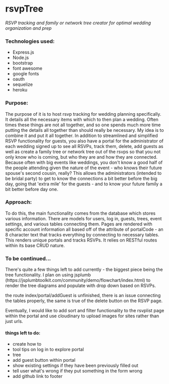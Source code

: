 # rsvpTree
<i>RSVP tracking and family or network tree creator for optimal wedding organization and prep </i>

<h3>Technologies used:</h3>
<ul>
	<li>Express.js</li>
	<li>Node.js</li>
	<li>bootstrap</li>
	<li>font awesome</li>
	<li>google fonts</li>
	<li>oauth</li>
	<li>sequelize</li>
	<li>heroku</li>
</ul>

<h3>Purpose:</h3>
The purpose of it is to host rsvp tracking for wedding planning specifically. It details all the necessary items with which to then plan a wedding. Often times these things are not all together, and so one spends much more time putting the details all together than should really be necessary. My idea is to combine it and put it all together. In addition to streamlined and simplified RSVP functionality for guests, you also have a portal for the administrator of each wedding signed up to see all RSVPs, track them, delete, add guests as well as create a family tree or network tree out of the rsvps so that you not only know who is coming, but who they are and how they are connected. Because often with big events like weddings, you don't know a good half of the people attending given the nature of the event - who knows their future spouse's second cousin, really? This allows the administrators (intended to be bridal party) to get to know the connections a bit better before the big day, going that 'extra mile' for the guests - and to know your future family a bit better before day one. 

<h3>Approach:</h3>
To do this, the main functionality comes from the database which stores various information. There are models for users, log in, guests, trees, event settings, and various tables connecting them. Pages are rendered with specific account information all based off of the attribute of portalCode - an 8 character text that tracks everything by connecting to necessary tables. This renders unique portals and tracks RSVPs. It relies on RESTful routes within its base CRUD nature. 



<h3>To be continued... </h3>
There's quite a few things left to add currently - the biggest piece being the tree functionality. I plan on using jsplumb (https://jsplumbtoolkit.com/community/demo/flowchart/index.html) to render the tree diagrams and populate with drop down based on RSVPs. 

the route index/portal/addGuest is unfinished, there is an issue connecting the tables properly, the same is true of the delete button on the RSVP page. 

Eventually, I would like to add sort and filter functionality to the rsvplist page within the portal and use cloudinary to upload images for sites rather than just urls.


<h4>things left to do:</h4>
<ul>
	<li>create how to</li>
	<li>tool tips on log in to explore portal</li>
	<li>tree </li>
	<li>add guest button within portal</li>
	<li>show existing settings if they have been previously filled out</li>
	<li>tell user what's wrong if they put something in the form wrong</li>
	<li>add github link to footer</li>
</ul>
